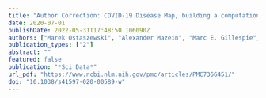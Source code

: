 ```yaml
---
title: "Author Correction: COVID-19 Disease Map, building a computational repository of SARS-CoV-2 virus-host interaction mechanisms"
date: 2020-07-01
publishDate: 2022-05-31T17:48:50.106090Z
authors: ["Marek Ostaszewski", "Alexander Mazein", "Marc E. Gillespie", "Inna Kuperstein", "Anna Niarakis", "Henning Hermjakob", "Alexander R. Pico", "Egon L. Willighagen", "Chris T. Evelo", "Jan Hasenauer", "Falk Schreiber", "Andreas Dräger", "Emek Demir", "Olaf Wolkenhauer", "Laura I. Furlong", "Emmanuel Barillot", "Joaquin Dopazo", "Aurelio Orta-Resendiz", "Francesco Messina", "Alfonso Valencia", "Akira Funahashi", "Hiroaki Kitano", "Charles Auffray", "Rudi Balling", "Reinhard Schneider"]
publication_types: ["2"]
abstract: ""
featured: false
publication: "*Sci Data*"
url_pdf: "https://www.ncbi.nlm.nih.gov/pmc/articles/PMC7366451/"
doi: "10.1038/s41597-020-00589-w"
---
```


